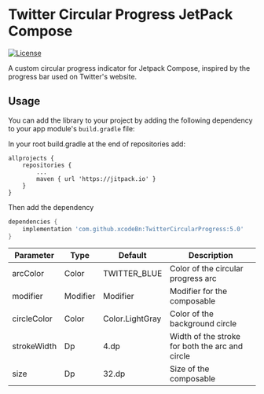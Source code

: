 # Twitter Circular Progress JetPack Compose

[![License](https://img.shields.io/badge/License-Apache%202.0-blue.svg)](https://github.com/xcodeBn/TwitterCircularProgress/blob/main/LICENSE)

A custom circular progress indicator for Jetpack Compose, inspired by the progress bar used on Twitter's website.

## Usage

You can add the library to your project by adding the following dependency to your app module's `build.gradle` file:

In your root build.gradle at the end of repositories add:

	allprojects {
		repositories {
			...
			maven { url 'https://jitpack.io' }
		}
	}
	
Then add the dependency	

```groovy
dependencies {
    implementation 'com.github.xcodeBn:TwitterCircularProgress:5.0'
}
```




| Parameter   | Type     | Default         | Description                                     |
|-------------|----------|-----------------|-------------------------------------------------|
| arcColor    | Color    | TWITTER_BLUE    | Color of the circular progress arc              |
| modifier    | Modifier | Modifier        | Modifier for the composable                     |
| circleColor | Color    | Color.LightGray | Color of the background circle                  |
| strokeWidth | Dp       | 4.dp            | Width of the stroke for both the arc and circle |
| size        | Dp       | 32.dp           | Size of the composable                          |
